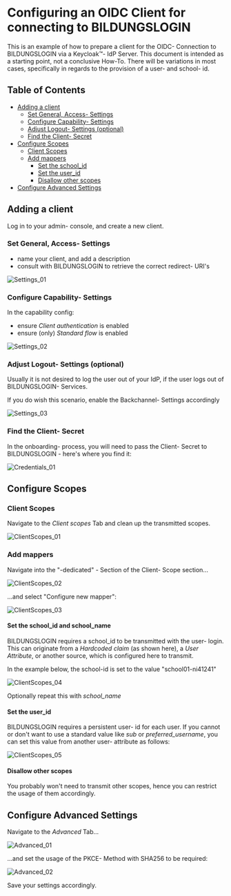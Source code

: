 # Configuring an OIDC Client for connecting to BILDUNGSLOGIN

This is an example of how to prepare a client for the OIDC- Connection to BILDUNGSLOGIN via a Keycloak™- IdP Server.
This document is intended as a starting point, not a conclusive How-To. There will be variations in most cases, specifically in regards to the provision of a user- and school- id.

## Table of Contents

- [Adding a client](#adding-a-client)
  - [Set General, Access- Settings](#set-general-access--settings)
  - [Configure Capability- Settings](#configure-capability--settings)
  - [Adjust Logout- Settings (optional)](#adjust-logout--settings-optional)
  - [Find the Client- Secret](#find-the-client--secret)
- [Configure Scopes](#configure-scopes)
  - [Client Scopes](#client-scopes)
  - [Add mappers](#add-mappers)
    - [Set the school_id](#set-the-school_id)
    - [Set the user_id](#set-the-user_id)
    - [Disallow other scopes](#disallow-other-scopes)
- [Configure Advanced Settings](#configure-advanced-settings)

## Adding a client

Log in to your admin- console, and create a new client.

### Set General, Access- Settings
- name your client, and add a description
- consult with BILDUNGSLOGIN to retrieve the correct redirect- URI's

![Settings_01](./Settings_01.png)

### Configure Capability- Settings

In the capability config:
- ensure _Client authentication_ is enabled
- ensure (only) _Standard flow_ is enabled

![Settings_02](./Settings_02.png)

### Adjust Logout- Settings (optional)

Usually it is not desired to log the user out of your IdP, if the user logs out of BILDUNGSLOGIN- Services.

If you do wish this scenario, enable the Backchannel- Settings accordingly

![Settings_03](./Settings_03.png)

### Find the Client- Secret

In the onboarding- process, you will need to pass the Client- Secret to BILDUNGSLOGIN - here's where you find it:

![Credentials_01](./Credentials_01.png)

## Configure Scopes

### Client Scopes
Navigate to the _Client scopes_ Tab and clean up the transmitted scopes.

![ClientScopes_01](./ClientScopes_01.png)

### Add mappers
Navigate into the "-dedicated" - Section of the Client- Scope section...

![ClientScopes_02](./ClientScopes_02.png)

...and select "Configure new mapper":

![ClientScopes_03](./ClientScopes_03.png)

#### Set the school_id and school_name
BILDUNGSLOGIN requires a school_id to be transmitted with the user- login. This can originate from a _Hardcoded claim_ (as shown here), a _User Attribute_, or another source, which is configured here to transmit.

In the example below, the school-id is set to the value "school01-ni41241"

![ClientScopes_04](./ClientScopes_04.png)

Optionally repeat this with _school\_name_

#### Set the user_id
BILDUNGSLOGIN requires a persistent user- id for each user. If you cannot or don't want to use a standard value like _sub_ or _preferred\_username_, you can set this value from another user- attribute as follows:

![ClientScopes_05](./ClientScopes_05.png)

#### Disallow other scopes
You probably won't need to transmit other scopes, hence you can restrict the usage of them accordingly.

## Configure Advanced Settings
Navigate to the _Advanced_ Tab...

![Advanced_01](./Advanced_01.png)

...and set the usage of the PKCE- Method with SHA256 to be required:

![Advanced_02](./Advanced_02.png)

Save your settings accordingly.